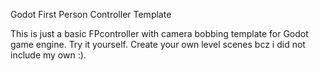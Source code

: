 Godot First Person Controller Template

This is just a basic FPcontroller with camera bobbing template for Godot game engine.
Try it yourself.
Create your own level scenes bcz i did not include my own :).

